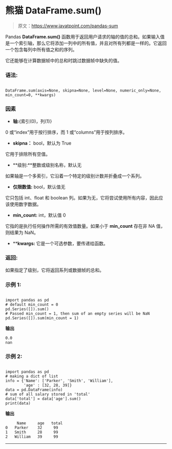 # 熊猫 DataFrame.sum()

> 原文：<https://www.javatpoint.com/pandas-sum>

Pandas **DataFrame.sum()** 函数用于返回用户请求的轴的值的总和。如果输入值是一个索引轴，那么它将添加一列中的所有值，并且对所有列都是一样的。它返回一个包含每列中所有值之和的序列。

它还能够在计算数据帧中的总和时跳过数据帧中缺失的值。

### 语法:

```

DataFrame.sum(axis=None, skipna=None, level=None, numeric_only=None, min_count=0, **kwargs)

```

### 因素

*   **轴:**{索引(0)，列(1)}

0 或“index”用于按行排序，而 1 或“columns”用于按列排序。

*   **skipna：** bool，默认为 True

它用于排除所有空值。

*   **级别:**整数或级别名称，默认无

如果轴是一个多索引，它沿着一个特定的级别计数并折叠成一个系列。

*   **仅限数值:** bool，默认值无

它只包括 int、float 和 boolean 列。如果为无，它将尝试使用所有内容，因此应该使用数字数据。

*   **min_count:** int，默认值 0

它指的是执行任何操作所需的有效值数量。如果小于 **min_count** 存在非 NA 值，则结果为 NaN。

*   ****kwargs:** 它是一个可选参数，要传递给函数。

### 返回:

如果指定了级别，它将返回系列或数据帧的总和。

### 示例 1:

```

import pandas as pd    
# default min_count = 0  
pd.Series([]).sum() 
# Passed min_count = 1, then sum of an empty series will be NaN 
pd.Series([]).sum(min_count = 1)

```

**输出**

```
0.0
nan 

```

### 示例 2:

```

import pandas as pd  
# making a dict of list 
info = {'Name': ['Parker', 'Smith', 'William'], 
        'age' : [32, 28, 39]}   
data = pd.DataFrame(info)   
# sum of all salary stored in 'total'
data['total'] = data['age'].sum()   
print(data)

```

**输出**

```
     Name     age   total
0   Parker    32     99
1   Smith     28     99
2   William   39     99

```

* * *